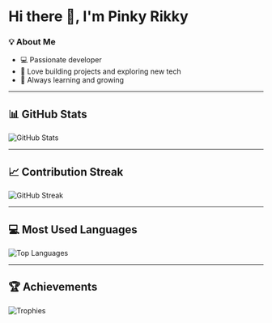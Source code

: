 # Hi there 👋, I'm Pinky Rikky  

### 💡 About Me
- 💻 Passionate developer  
- 🚀 Love building projects and exploring new tech  
- 🌱 Always learning and growing  

---

## 📊 GitHub Stats
![GitHub Stats](https://github-readme-stats.vercel.app/api?username=pinkyrikky&show_icons=true&theme=radical)

---

## 📈 Contribution Streak
![GitHub Streak](https://github-readme-streak-stats.herokuapp.com/?user=pinkyrikky&theme=radical)

---

## 💻 Most Used Languages
![Top Languages](https://github-readme-stats.vercel.app/api/top-langs/?username=pinkyrikky&layout=compact&theme=radical)

---

## 🏆 Achievements
![Trophies](https://github-profile-trophy.vercel.app/?username=pinkyrikky&theme=radical&no-frame=true&margin-w=10)
